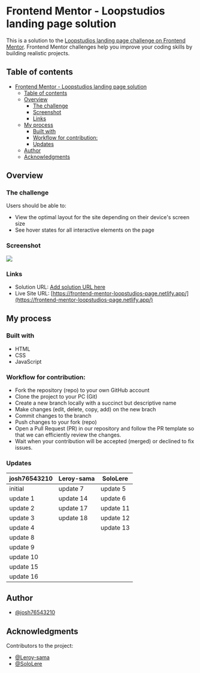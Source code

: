 # Frontend Mentor - Loopstudios landing page solution

This is a solution to the [Loopstudios landing page challenge on Frontend Mentor](https://www.frontendmentor.io/challenges/loopstudios-landing-page-N88J5Onjw). Frontend Mentor challenges help you improve your coding skills by building realistic projects.

## Table of contents

-   [Frontend Mentor - Loopstudios landing page solution](#frontend-mentor---loopstudios-landing-page-solution)
    -   [Table of contents](#table-of-contents)
    -   [Overview](#overview)
        -   [The challenge](#the-challenge)
        -   [Screenshot](#screenshot)
        -   [Links](#links)
    -   [My process](#my-process)
        -   [Built with](#built-with)
        -   [Workflow for contribution:](#workflow-for-contribution)
        -   [Updates](#updates)
    -   [Author](#author)
    -   [Acknowledgments](#acknowledgments)

## Overview

### The challenge

Users should be able to:

-   View the optimal layout for the site depending on their device's screen size
-   See hover states for all interactive elements on the page

### Screenshot

![](./screenshot.jpg)

### Links

-   Solution URL: [Add solution URL here]()
-   Live Site URL: [https://frontend-mentor-loopstudios-page.netlify.app/](https://frontend-mentor-loopstudios-page.netlify.app/)

## My process

### Built with

-   HTML
-   CSS
-   JavaScript

### Workflow for contribution:

-   Fork the repository (repo) to your own GitHub account
-   Clone the project to your PC (Git)
-   Create a new branch locally with a succinct but descriptive name
-   Make changes (edit, delete, copy, add) on the new brach
-   Commit changes to the branch
-   Push changes to your fork (repo)
-   Open a Pull Request (PR) in our repository and follow the PR template so that we can efficiently review the changes.
-   Wait when your contribution will be accepted (merged) or declined to fix issues.

### Updates

| josh76543210 | Leroy-sama | SoloLere  |
| ------------ | ---------- | --------- |
| initial      | update 7   | update 5  |
| update 1     | update 14  | update 6  |
| update 2     | update 17  | update 11 |
| update 3     | update 18  | update 12 |
| update 4     |            | update 13 |
| update 8     |            |           |
| update 9     |            |           |
| update 10    |            |           |
| update 15    |            |           |
| update 16    |            |           |

## Author

-   [@josh76543210](https://github.com/josh76543210)

## Acknowledgments

Contributors to the project:

-   [@Leroy-sama](https://github.com/Leroy-sama)
-   [@SoloLere](https://github.com/SoloLere)

